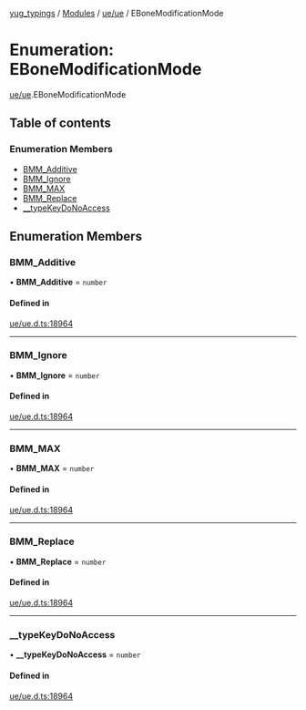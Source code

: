 [yug_typings](../README.md) / [Modules](../modules.md) / [ue/ue](../modules/ue_ue.md) / EBoneModificationMode

# Enumeration: EBoneModificationMode

[ue/ue](../modules/ue_ue.md).EBoneModificationMode

## Table of contents

### Enumeration Members

- [BMM\_Additive](ue_ue.EBoneModificationMode.md#bmm_additive)
- [BMM\_Ignore](ue_ue.EBoneModificationMode.md#bmm_ignore)
- [BMM\_MAX](ue_ue.EBoneModificationMode.md#bmm_max)
- [BMM\_Replace](ue_ue.EBoneModificationMode.md#bmm_replace)
- [\_\_typeKeyDoNoAccess](ue_ue.EBoneModificationMode.md#__typekeydonoaccess)

## Enumeration Members

### BMM\_Additive

• **BMM\_Additive** = `number`

#### Defined in

[ue/ue.d.ts:18964](https://github.com/YugMetaverse/yug_typings/blob/25cad34/ue/ue.d.ts#L18964)

___

### BMM\_Ignore

• **BMM\_Ignore** = `number`

#### Defined in

[ue/ue.d.ts:18964](https://github.com/YugMetaverse/yug_typings/blob/25cad34/ue/ue.d.ts#L18964)

___

### BMM\_MAX

• **BMM\_MAX** = `number`

#### Defined in

[ue/ue.d.ts:18964](https://github.com/YugMetaverse/yug_typings/blob/25cad34/ue/ue.d.ts#L18964)

___

### BMM\_Replace

• **BMM\_Replace** = `number`

#### Defined in

[ue/ue.d.ts:18964](https://github.com/YugMetaverse/yug_typings/blob/25cad34/ue/ue.d.ts#L18964)

___

### \_\_typeKeyDoNoAccess

• **\_\_typeKeyDoNoAccess** = `number`

#### Defined in

[ue/ue.d.ts:18964](https://github.com/YugMetaverse/yug_typings/blob/25cad34/ue/ue.d.ts#L18964)
